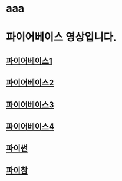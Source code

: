 # aaa
# 파이어베이스 영상입니다. <br>
## [파이어베이스1](https://www.youtube.com/watch?v=WMlS_489hiE) <br>
## [파이어베이스2](https://www.youtube.com/watch?v=VJ6hssw0Wgo&t=583s) <br>
## [파이어베이스3](https://www.youtube.com/watch?v=6ilUCFquEeI&t=3s) <br>
## [파이어베이스4](https://www.youtube.com/watch?v=UpTXMoyJL3A) <br>
## [파이썬](https://drive.google.com/file/d/1PABXsZEF385c1DAmCMXBJlmFd6QeDOkm/view?usp=sharing) <br>
## [파이참](https://drive.google.com/file/d/12A2nKEi1Jfg9LYO9LiA__CCD6cG1JPKk/view?usp=sharing) <br>

